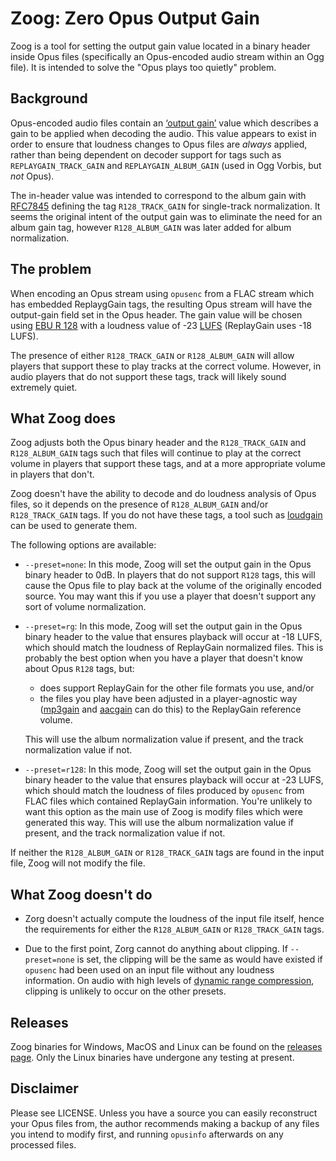 # Zoog: Zero Opus Output Gain

Zoog is a tool for setting the output gain value located in a binary header
inside Opus files (specifically an Opus-encoded audio stream within an Ogg
file). It is intended to solve the "Opus plays too quietly" problem.

## Background

Opus-encoded audio files contain an [‘output
gain’](https://tools.ietf.org/html/rfc7845) value which describes a gain to be
applied when decoding the audio. This value appears to exist in order to ensure
that loudness changes to Opus files are *always* applied, rather than being
dependent on decoder support for tags such as `REPLAYGAIN_TRACK_GAIN` and
`REPLAYGAIN_ALBUM_GAIN` (used in Ogg Vorbis, but *not* Opus).

The in-header value was intended to correspond to the album gain with
[RFC7845](https://tools.ietf.org/html/rfc7845) defining the tag
`R128_TRACK_GAIN` for single-track normalization. It seems the original intent
of the output gain was to eliminate the need for an album gain tag, however
`R128_ALBUM_GAIN` was later added for album normalization.

## The problem

When encoding an Opus stream using `opusenc` from a FLAC stream which has
embedded ReplaygGain tags, the resulting Opus stream will have the output-gain
field set in the Opus header. The gain value will be chosen using
[EBU R 128](https://en.wikipedia.org/wiki/EBU_R_128) with a loudness value
of -23 [LUFS](https://en.wikipedia.org/wiki/LKFS) (ReplayGain uses -18 LUFS).

The presence of either `R128_TRACK_GAIN` or `R128_ALBUM_GAIN` will allow
players that support these to play tracks at the correct volume.  However, in
audio players that do not support these tags, track will likely sound extremely
quiet.

## What Zoog does

Zoog adjusts both the Opus binary header and the `R128_TRACK_GAIN` and
`R128_ALBUM_GAIN` tags such that files will continue to play at the correct
volume in players that support these tags, and at a more appropriate volume in
players that don't.

Zoog doesn't have the ability to decode and do loudness analysis of Opus files,
so it depends on the presence of `R128_ALBUM_GAIN` and/or `R128_TRACK_GAIN`
tags. If you do not have these tags, a tool such as
[loudgain](https://github.com/Moonbase59/loudgain) can be used to generate them.

The following options are available:

* `--preset=none`: In this mode, Zoog will set the output gain in the
  Opus binary header to 0dB. In players that do not support `R128` tags, this
  will cause the Opus file to play back at the volume of the originally encoded
  source. You may want this if you use a player that doesn't support any
  sort of volume normalization.

* `--preset=rg`: In this mode, Zoog will set the output gain in the Opus binary
  header to the value that ensures playback will occur at -18 LUFS, which
  should match the loudness of ReplayGain normalized files.  This is probably
  the best option when you have a player that doesn't know about Opus `R128`
  tags, but:
    * does support ReplayGain for the other file formats you use, and/or
    * the files you play have been adjusted in a player-agnostic way
      ([mp3gain](http://mp3gain.sourceforge.net/) and
      [aacgain](http://aacgain.altosdesign.com/) can do this) to the ReplayGain
      reference volume.

  This will use the album normalization value if present, and the track
  normalization value if not.

* `--preset=r128`: In this mode, Zoog will set the output gain in the Opus
  binary header to the value that ensures playback will occur at -23 LUFS,
  which should match the loudness of files produced by `opusenc` from FLAC
  files which contained ReplayGain information. You're unlikely to want this
  option as the main use of Zoog is modify files which were generated this way.
  This will use the album normalization value if present, and the track
  normalization value if not.


If neither the `R128_ALBUM_GAIN` or `R128_TRACK_GAIN` tags are found in the
input file, Zoog will not modify the file.

## What Zoog doesn't do

* Zorg doesn't actually compute the loudness of the input file itself, hence the requirements
for either the `R128_ALBUM_GAIN` or `R128_TRACK_GAIN` tags.

* Due to the first point, Zorg cannot do anything about clipping. If
`--preset=none` is set, the clipping will be the same as would have existed
if `opusenc` had been used on an input file without any loudness information.
On audio with high levels of 
[dynamic range compression](https://en.wikipedia.org/wiki/Dynamic_range_compression),
clipping is unlikely to occur on the other presets.

## Releases

Zoog binaries for Windows, MacOS and Linux can be found on the [releases
page](https://github.com/FrancisRussell/zoog/releases/). Only the Linux
binaries have undergone any testing at present.

## Disclaimer

Please see LICENSE. Unless you have a source you can easily reconstruct your Opus files
from, the author recommends making a backup of any files you intend to modify first, and
running `opusinfo` afterwards on any processed files.
